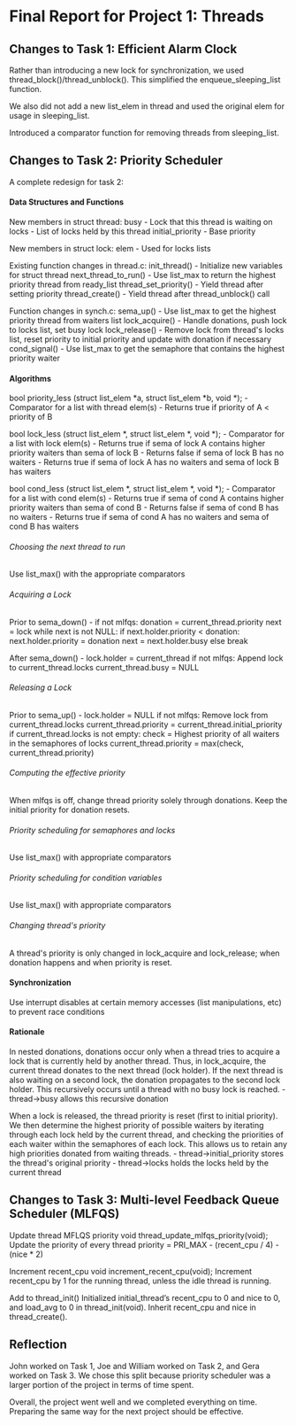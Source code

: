 Final Report for Project 1: Threads
===================================

## Changes to Task 1: Efficient Alarm Clock

Rather than introducing a new lock for synchronization, we used thread_block()/thread_unblock().
This simplified the enqueue_sleeping_list function.

We also did not add a new list_elem in thread and used the original elem for usage in sleeping_list.

Introduced a comparator function for removing threads from sleeping_list.

## Changes to Task 2: Priority Scheduler

A complete redesign for task 2:

#### Data Structures and Functions
New members in struct thread:
    busy - Lock that this thread is waiting on
    locks - List of locks held by this thread
    initial_priority - Base priority

New members in struct lock:
    elem - Used for locks lists

Existing function changes in thread.c:
init_thread() - Initialize new variables for struct thread
next_thread_to_run() - Use list_max to return the highest priority thread
                        from ready_list
thread_set_priority() - Yield thread after setting priority
thread_create() - Yield thread after thread_unblock() call

Function changes in synch.c:
sema_up() - Use list_max to get the highest priority thread from waiters list
lock_acquire() - Handle donations, push lock to locks list, set busy lock
lock_release() - Remove lock from thread's locks list, reset priority to initial
                priority and update with donation if necessary
cond_signal() - Use list_max to get the semaphore that contains the highest
                priority waiter


#### Algorithms
bool priority_less (struct list_elem *a, struct list_elem *b, void *);
    - Comparator for a list with thread elem(s)
    - Returns true if priority of A < priority of B

bool lock_less (struct list_elem *, struct list_elem *, void *);
    - Comparator for a list with lock elem(s)
    - Returns true if sema of lock A contains higher priority waiters than sema
        of lock B
    - Returns false if sema of lock B has no waiters
    - Returns true if sema of lock A has no waiters and sema of lock B has waiters

bool cond_less (struct list_elem *, struct list_elem *, void *);
    - Comparator for a list with cond elem(s)
    - Returns true if sema of cond A contains higher priority waiters than sema
        of cond B
    - Returns false if sema of cond B has no waiters
    - Returns true if sema of cond A has no waiters and sema of cond B has waiters

###### Choosing the next thread to run
Use list_max() with the appropriate comparators

###### Acquiring a Lock
Prior to sema_down() -
    if not mlfqs:
        donation = current_thread.priority
        next = lock
        while next is not NULL:
            if next.holder.priority < donation:
                next.holder.priority = donation
                next = next.holder.busy
            else
                break

After sema_down() -
    lock.holder = current_thread
    if not mlfqs:
        Append lock to current_thread.locks
        current_thread.busy = NULL

###### Releasing a Lock
Prior to sema_up() -
    lock.holder = NULL
    if not mlfqs:
        Remove lock from current_thread.locks
        current_thread.priority = current_thread.initial_priority
        if current_thread.locks is not empty:
            check = Highest priority of all waiters in the semaphores of locks
            current_thread.priority = max(check, current_thread.priority)

###### Computing the effective priority
When mlfqs is off, change thread priority solely through donations. Keep the
    initial priority for donation resets.

###### Priority scheduling for semaphores and locks
Use list_max() with appropriate comparators

###### Priority scheduling for condition variables
Use list_max() with appropriate comparators

###### Changing thread's priority
A thread's priority is only changed in lock_acquire and lock_release; when
    donation happens and when priority is reset.

#### Synchronization
Use interrupt disables at certain memory accesses (list manipulations, etc) to
    prevent race conditions

#### Rationale
In nested donations, donations occur only when a thread tries to acquire a lock
    that is currently held by another thread. Thus, in lock_acquire, the current
    thread donates to the next thread (lock holder). If the next thread is also
    waiting on a second lock, the donation propagates to the second lock holder.
    This recursively occurs until a thread with no busy lock is reached.
    - thread->busy allows this recursive donation

When a lock is released, the thread priority is reset (first to initial priority).
    We then determine the highest priority of possible waiters by iterating through
    each lock held by the current thread, and checking the priorities of each waiter
    within the semaphores of each lock. This allows us to retain any high priorities
    donated from waiting threads.
    - thread->initial_priority stores the thread's original priority
    - thread->locks holds the locks held by the current thread

## Changes to Task 3: Multi-level Feedback Queue Scheduler (MLFQS)

Update thread MFLQS priority void thread_update_mlfqs_priority(void); Update the priority of every thread priority = PRI_MAX - (recent_cpu / 4) - (nice * 2)

Increment recent_cpu void increment_recent_cpu(void); Increment recent_cpu by 1 for the running thread, unless the idle thread is running.

Add to thread_init() Initialized initial_thread’s recent_cpu to 0 and nice to 0, and load_avg to 0 in thread_init(void). Inherit recent_cpu and nice in thread_create().

## Reflection

John worked on Task 1, Joe and William worked on Task 2, and Gera worked on Task 3. We chose this
split because priority scheduler was a larger portion of the project in terms of time spent.

Overall, the project went well and we completed everything on time. Preparing the same way for the
next project should be effective.
